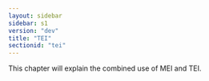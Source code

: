```yaml
---
layout: sidebar
sidebar: s1
version: "dev"
title: "TEI"
sectionid: "tei"
---
```


This chapter will explain the combined use of MEI and TEI.
